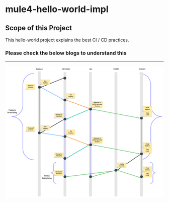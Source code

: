 # mule4-hello-world-impl

## Scope of this Project 
This hello-world project explains the best CI / CD practices. 

### Please check the below blogs to understand this
---
	
<picture>
  <img alt="Shows an illustrated Branching strategy with a nice diagram." src="/exchange-docs/ci-cd-branching-pipeline-strategy.png">
</picture>
 

